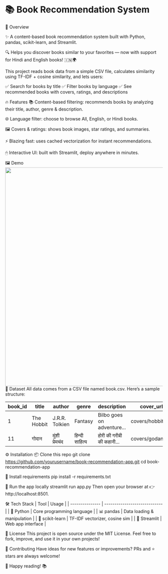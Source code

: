 # 📚 Book Recommendation System

🚀 Overview

✨ A content-based book recommendation system built with Python, pandas, scikit-learn, and Streamlit.

🔍 Helps you discover books similar to your favorites — now with support for Hindi and English books! 🇮🇳🌍

This project reads book data from a simple CSV file, calculates similarity using TF-IDF + cosine similarity, and lets users:

✅ Search for books by title
✅ Filter books by language
✅ See recommended books with covers, ratings, and descriptions

🔥 Features
📚 Content-based filtering: recommends books by analyzing their title, author, genre & description.

🌐 Language filter: choose to browse All, English, or Hindi books.

🖼 Covers & ratings: shows book images, star ratings, and summaries.

⚡ Blazing fast: uses cached vectorization for instant recommendations.

🖱 Interactive UI: built with Streamlit, deploy anywhere in minutes.

🖼 Demo
<img src="https://user-images.githubusercontent.com/your-demo.png" width="700"/>
📂 Dataset
All data comes from a CSV file named book.csv.
Here’s a sample structure:

| book\_id | title      | author         | genre          | description                | cover\_url        | rating | language |
| -------- | ---------- | -------------- | -------------- | -------------------------- | ----------------- | ------ | -------- |
| 1        | The Hobbit | J.R.R. Tolkien | Fantasy        | Bilbo goes on adventure... | covers/hobbit.jpg | 4.8    | English  |
| 11       | गोदान      | मुंशी प्रेमचंद | हिन्दी साहित्य | होरी की गरीबी की कहानी...  | covers/godan.jpg  | 4.7    | Hindi    |


⚙️ Installation
📦 Clone this repo
git clone https://github.com/yourusername/book-recommendation-app.git
cd book-recommendation-app

🐍 Install requirements
pip install -r requirements.txt

🚀 Run the app locally
streamlit run app.py
Then open your browser at 👉 http://localhost:8501.

🛠 Tech Stack
| Tool            | Usage                         |
| --------------- | ----------------------------- |
| 🐍 Python       | Core programming language     |
| 📊 pandas       | Data loading & manipulation   |
| 🤖 scikit-learn | TF-IDF vectorizer, cosine sim |
| 🚀 Streamlit    | Web app interface             |

📜 License
This project is open source under the MIT License.
Feel free to fork, improve, and use it in your own projects!

🙌 Contributing
Have ideas for new features or improvements?
PRs and ⭐ stars are always welcome!

🥳 Happy reading! 📚
